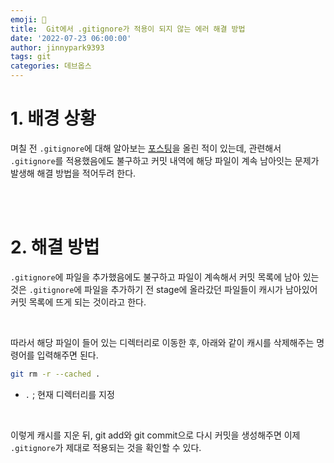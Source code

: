 ```yaml
---
emoji: 🔧
title:  Git에서 .gitignore가 적용이 되지 않는 에러 해결 방법
date: '2022-07-23 06:00:00'
author: jinnypark9393
tags: git
categories: 데브옵스
---
```


# 1. 배경 상황

며칠 전 `.gitignore`에 대해 알아보는 [포스팅](https://jinnypark9393.github.io/devops/Git-what-is-gitignore/)을 올린 적이 있는데, 관련해서 `.gitignore`를 적용했음에도 불구하고 커밋 내역에 해당 파일이 계속 남아잇는 문제가 발생해 해결 방법을 적어두려 한다.

<br/><br/>

# 2. 해결 방법

`.gitignore`에 파일을 추가했음에도 불구하고 파일이 계속해서 커밋 목록에 남아 있는 것은 `.gitignore`에 파일을 추가하기 전 stage에 올라갔던 파일들이 캐시가 남아있어 커밋 목록에 뜨게 되는 것이라고 한다.

<br/>

따라서 해당 파일이 들어 있는 디렉터리로 이동한 후, 아래와 같이 캐시를 삭제해주는 명령어를 입력해주면 된다.

```bash
git rm -r --cached .
```

- `.` ; 현재 디렉터리를 지정

<br/>

이렇게 캐시를 지운 뒤, git add와 git commit으로 다시 커밋을 생성해주면 이제 `.gitignore`가 제대로 적용되는 것을 확인할 수 있다.

<br/><br/>